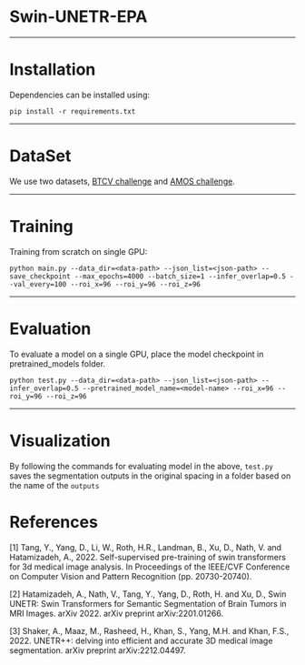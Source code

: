 # Swin-UNETR-EPA

<hr />

# Installation
Dependencies can be installed using:
```shell
pip install -r requirements.txt
```
<hr />

# DataSet
We use two datasets, [BTCV challenge](https://www.synapse.org/#!Synapse:syn3193805/wiki/89480) and [AMOS challenge](https://amos22.grand-challenge.org/).
<hr />

# Training
Training from scratch on single GPU:
```shell
python main.py --data_dir=<data-path> --json_list=<json-path> --save_checkpoint --max_epochs=4000 --batch_size=1 --infer_overlap=0.5 --val_every=100 --roi_x=96 --roi_y=96 --roi_z=96
```
<hr />

# Evaluation
To evaluate a model on a single GPU, place the model checkpoint in pretrained_models folder.
```shell
python test.py --data_dir=<data-path> --json_list=<json-path> --infer_overlap=0.5 --pretrained_model_name=<model-name> --roi_x=96 --roi_y=96 --roi_z=96
```
<hr />

# Visualization
By following the commands for evaluating model in the above, ```test.py``` saves the segmentation outputs in the original spacing in a folder based on the name of the ```outputs```


# References
[1] Tang, Y., Yang, D., Li, W., Roth, H.R., Landman, B., Xu, D., Nath, V. and Hatamizadeh, A., 2022. Self-supervised pre-training of swin transformers for 3d medical image analysis. In Proceedings of the IEEE/CVF Conference on Computer Vision and Pattern Recognition (pp. 20730-20740).

[2] Hatamizadeh, A., Nath, V., Tang, Y., Yang, D., Roth, H. and Xu, D., Swin UNETR: Swin Transformers for Semantic Segmentation of Brain Tumors in MRI Images. arXiv 2022. arXiv preprint arXiv:2201.01266.

[3] Shaker, A., Maaz, M., Rasheed, H., Khan, S., Yang, M.H. and Khan, F.S., 2022. UNETR++: delving into efficient and accurate 3D medical image segmentation. arXiv preprint arXiv:2212.04497.
